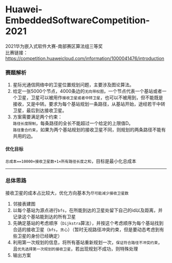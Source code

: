 # Huawei-EmbeddedSoftwareCompetition-2021
2021华为嵌入式软件大赛-南部赛区算法组三等奖<br>
比赛链接：https://competition.huaweicloud.com/information/1000041476/introduction
### 赛题解析
1. 星际光通信网络中的卫星位置规划问题，主要涉及图论算法。
2. 给定一张5000个节点，4000条边的`无向带权图`，一个节点代表一个基站或者一个卫星，卫星可以被用作`接收卫星或者中转卫星`，也可以不被用到，但不能既是接收，又是中转。要求为每个基站规划一条路径，从基站开始，途经若干中转卫星，最后到达接收卫星。
3. 方案需要满足两个约束：<br>  `路径长度限制`，每条路径的全长不能超过一个给定的上限值D。<br>  `路径重合约束`，如果为两个基站规划的接收卫星不同，则规划的两条路径不能有共用的边。
#### 优化目标
`总成本==10000×接收卫星数+1×所有路径长度之和`，目标是最小化总成本
***
### 总体思路
接收卫星的成本占比较大，优化方向基本为`尽可能减少接收卫星数`
1. 邻接表建图
2. 以每个基站为源点进行`bfs`，在所能到达的卫星处留下自己的id以及距离，并记录这个基站能到达的所有卫星
3. 先确定基站的考虑顺序（`Dijkstra`算法），并按这个考虑顺序为每个基站找到合适的接收卫星（`bfs`，`贪心`）（暂时无视路径冲突约束，但是要动态考虑到有些卫星的身份已经确定）
4. 利用第一次规划的信息，将所有基站重新规划一次，`保证符合路径不冲突约束`，且`优先选择第一次规划的接收卫星`，若出现规划不成功，则特殊处理
5. 输出方案
